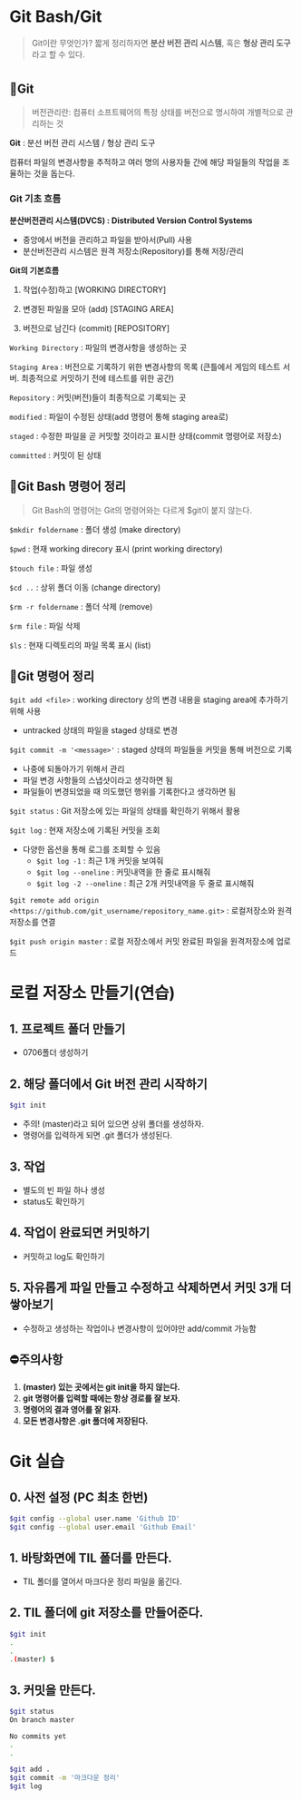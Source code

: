 # Git Bash/Git

> Git이란 무엇인가? 짧게 정리하자면 **분산 버전 관리 시스템**, 혹은 **형상 관리 도구** 라고 할 수 있다.  

#

## 📖Git

> 버전관리란: 컴퓨터 소프트웨어의 특정 상태를 버전으로 명시하여 개별적으로 관리하는 것

**Git** : 분선 버전 관리 시스템 / 형상 관리 도구

컴퓨터 파일의 변경사항을 추적하고 여러 명의 사용자들 간에 해당 파일들의 작업을 조율하는 것을 돕는다.



### Git 기초 흐름

**분산버전관리 시스템(DVCS) : Distributed Version Control Systems**

- 중앙에서 버전을 관리하고 파일을 받아서(Pull) 사용
- 분산버전관리 시스템은 원격 저장소(Repository)를 통해 저장/관리

**Git의 기본흐름**

1. 작업(수정)하고 [WORKING DIRECTORY]

2. 변경된 파일을 모아 (add) [STAGING AREA]

3. 버전으로 남긴다 (commit) [REPOSITORY]

`Working Directory` : 파일의 변경사항을 생성하는 곳

`Staging Area` : 버전으로 기록하기 위한 변경사항의 목록 (큰틀에서 게임의 테스트 서버. 최종적으로 커밋하기 전에 테스트를 위한 공간)

`Repository` : 커밋(버전)들이 최종적으로 기록되는 곳



`modified` : 파일이 수정된 상태(add 명령어 통해 staging area로)

`staged` : 수정한 파일을 곧 커밋할 것이라고 표시한 상태(commit 명령어로 저장소)

`committed` : 커밋이 된 상태



## 📖Git Bash 명령어 정리

> Git Bash의 명령어는 Git의 명령어와는 다르게 $git이 붙지 않는다.

`$mkdir foldername` : 폴더 생성 (make directory)

`$pwd` : 현재 working direcory 표시 (print working directory)

`$touch file` : 파일 생성

`$cd ..` : 상위 폴더 이동 (change directory)

`$rm -r foldername` : 폴더 삭제 (remove)

`$rm file` : 파일 삭제

`$ls` : 현재 디렉토리의 파일 목록 표시 (list)



## 📖Git 명령어 정리

`$git add <file>` : working directory 상의 변경 내용을 staging area에 추가하기 위해 사용

- untracked 상태의 파일을 staged 상태로 변경

`$git commit -m '<message>'` : staged 상태의 파일들을 커밋을 통해 버전으로 기록

- 나중에 되돌아가기 위해서 관리
- 파일 변경 사항들의 스냅샷이라고 생각하면 됨
- 파일들이 변경되었을 때 의도했던 행위를 기록한다고 생각하면 됨

`$git status` : Git 저장소에 있는 파일의 상태를 확인하기 위해서 활용

`$git log` : 현재 저장소에 기록된 커밋을 조회

- 다양한 옵션을 통해 로그를 조회할 수 있음
  - `$git log -1` : 최근 1개 커밋을 보여줘
  - `$git log --oneline` : 커밋내역을 한 줄로 표시해줘
  - `$git log -2 --oneline` : 최근 2개 커밋내역을 두 줄로 표시해줘
  

`$git remote add origin <https://github.com/git_username/repository_name.git>` : 로컬저장소와 원격저장소를 연결

`$git push origin master` : 로컬 저장소에서 커밋 완료된 파일을 원격저장소에 업로드



# 로컬 저장소 만들기(연습)

## 1. 프로젝트 폴더 만들기

- 0706폴더 생성하기

## 2. 해당 폴더에서 Git 버전 관리 시작하기

```bash
$git init
```

- 주의! (master)라고 되어 있으면 상위 폴더를 생성하자.
- 명령어를 입력하게 되면 .git 폴더가 생성된다.

## 3. 작업

- 별도의 빈 파일 하나 생성
- status도 확인하기

## 4. 작업이 완료되면 커밋하기

- 커밋하고 log도 확인하기

## 5. 자유롭게 파일 만들고 수정하고 삭제하면서 커밋 3개 더 쌓아보기

- 수정하고 생성하는 작업이나 변경사항이 있어야만 add/commit 가능함



## ⛔주의사항

1. **(master) 있는 곳에서는 git init을 하지 않는다.**
2. **git 명령어를 입력할 때에는 항상 경로를 잘 보자.**
3. **명령어의 결과 영어를 잘 읽자.**
3. **모든 변경사항은 .git 폴더에 저장된다.**



# Git 실습

## 0. 사전 설정 (PC 최초 한번)

```bash
$git config --global user.name 'Github ID'
$git config --global user.email 'Github Email'
```

## 1. 바탕화면에 TIL 폴더를 만든다.

- TIL 폴더를 열어서 마크다운 정리 파일을 옮긴다.

## 2. TIL 폴더에 git 저장소를 만들어준다.

```bash
$git init
.
.
.(master) $
```

## 3. 커밋을 만든다.

```bash
$git status
On branch master

No commits yet
.
.

```

```bash
$git add .
$git commit -m '마크다운 정리'
$git log
```





